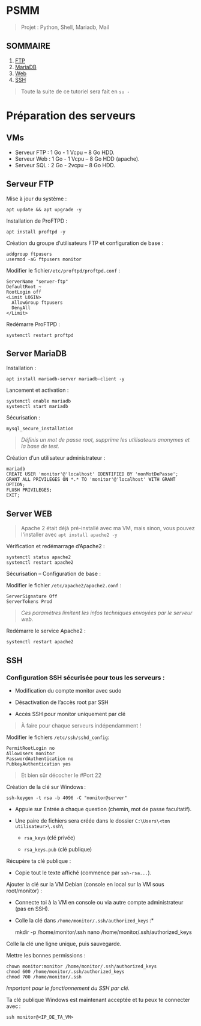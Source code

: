 # PSMM

> Projet : Python, Shell, Mariadb, Mail

## SOMMAIRE
1. [FTP](#serveur-ftp)
2. [MariaDB](#server-mariadb)
3. [Web](#server-web)
4. [SSH](#ssh)


> Toute la suite de ce tutoriel sera fait en ``su -``

# Préparation des serveurs

## VMs

- Serveur FTP : 1 Go - 1 Vcpu – 8 Go HDD.
- Serveur Web : 1 Go - 1 Vcpu – 8 Go HDD (apache).
- Serveur SQL : 2 Go - 2vcpu – 8 Go HDD.

## Serveur FTP

Mise à jour du système :

    apt update && apt upgrade -y

Installation de ProFTPD :

    apt install proftpd -y

Création du groupe d’utilisateurs FTP et configuration de base :

    addgroup ftpusers
    usermod -aG ftpusers monitor

Modifier le fichier`/etc/proftpd/proftpd.conf`  :

    ServerName "server-ftp"
    DefaultRoot ~
    RootLogin off
    <Limit LOGIN>
      AllowGroup ftpusers
      DenyAll
    </Limit>

Redémarre ProFTPD :

    systemctl restart proftpd


## Server MariaDB

Installation :

    apt install mariadb-server mariadb-client -y

Lancement et activation :

    systemctl enable mariadb
    systemctl start mariadb

Sécurisation : 

    mysql_secure_installation

> _Définis un mot de passe root, supprime les utilisateurs anonymes et la base de test._

Création d’un utilisateur administrateur :

    mariadb
    CREATE USER 'monitor'@'localhost' IDENTIFIED BY 'monMotDePasse';
    GRANT ALL PRIVILEGES ON *.* TO 'monitor'@'localhost' WITH GRANT OPTION;
    FLUSH PRIVILEGES;
    EXIT;

## Server WEB

> Apache 2 était déjà pré-installé avec ma VM, mais sinon, vous pouvez
> l'installer avec ``apt install apache2 -y``

Vérification et redémarrage d’Apache2 :

    systemctl status apache2
    systemctl restart apache2
    
Sécurisation – Configuration de base :

Modifier le fichier ``/etc/apache2/apache2.conf`` :

    ServerSignature Off
    ServerTokens Prod
    
> _Ces paramètres limitent les infos techniques envoyées par le serveur web._

Redémarre le service Apache2 :

    systemctl restart apache2

## SSH

### Configuration SSH sécurisée pour tous les serveurs : 

-   Modification du compte monitor avec sudo
    
-   Désactivation de l’accès root par SSH
    
-   Accès SSH pour monitor uniquement par clé

> À faire pour chaque serveurs indépendamment !

Modifier le fichiers ``/etc/ssh/sshd_config``:

    PermitRootLogin no
    AllowUsers monitor
    PasswordAuthentication no
    PubkeyAuthentication yes
    

> Et bien sûr décocher le #Port 22

Création de la clé sur Windows :

    ssh-keygen -t rsa -b 4096 -C "monitor@server"

-   Appuie sur Entrée à chaque question (chemin, mot de passe facultatif).
    
-   Une paire de fichiers sera créée dans le dossier  `C:\Users\<ton utilisateur>\.ssh\`

	-   `rsa_keys`  (clé privée)
    
	-   `rsa_keys.pub`  (clé publique)

Récupère ta clé publique :

-   Copie tout le texte affiché (commence par  `ssh-rsa...`).


Ajouter la clé sur la VM Debian (console en local sur la VM sous root/monitor) :

-   Connecte toi à la VM en console ou via autre compte administrateur (pas en SSH).
    
-   Colle la clé dans  `/home/monitor/.ssh/authorized_keys` :*

    mkdir -p /home/monitor/.ssh
    nano /home/monitor/.ssh/authorized_keys

Colle la clé une ligne unique, puis sauvegarde.

Mettre les bonnes permissions :

    chown monitor:monitor /home/monitor/.ssh/authorized_keys
    chmod 600 /home/monitor/.ssh/authorized_keys
    chmod 700 /home/monitor/.ssh

_Important pour le fonctionnement du SSH par clé._


Ta clé publique Windows est maintenant acceptée et tu peux te connecter avec :

    ssh monitor@<IP_DE_TA_VM>


